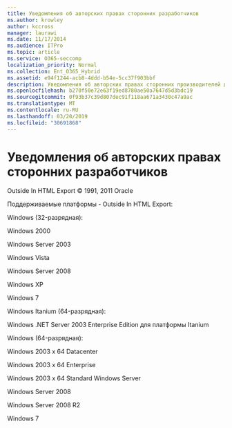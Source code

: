 ```yaml
---
title: Уведомления об авторских правах сторонних разработчиков
ms.author: krowley
author: kccross
manager: laurawi
ms.date: 11/17/2014
ms.audience: ITPro
ms.topic: article
ms.service: O365-seccomp
localization_priority: Normal
ms.collection: Ent_O365_Hybrid
ms.assetid: e94f1244-acb8-4ddd-b54e-5cc37f903bbf
description: Уведомления об авторских правах сторонних производителей для различных услуг Майкрософт
ms.openlocfilehash: b270f50e72e63f19ed8780ae50a7647d5d3bdc19
ms.sourcegitcommit: 0f93b37c39d807dec91f118aa671a3430c47a9ac
ms.translationtype: MT
ms.contentlocale: ru-RU
ms.lasthandoff: 03/20/2019
ms.locfileid: "30691868"
---
```

# <a name="third-party-copyright-notices"></a>Уведомления об авторских правах сторонних разработчиков

Outside In HTML Export © 1991, 2011 Oracle
  
Поддерживаемые платформы - Outside In HTML Export:
  
Windows (32-разрядная):
  
Windows 2000
  
Windows Server 2003
  
Windows Vista
  
Windows Server 2008
  
Windows XP
  
Windows 7
  
Windows Itanium (64-разрядная):
  
Windows .NET Server 2003 Enterprise Edition для платформы Itanium
  
Windows (64-разрядная):
  
Windows 2003 x 64 Datacenter
  
Windows 2003 x 64 Enterprise
  
Windows 2003 x 64 Standard Windows Server
  
Windows Server 2008
  
Windows Server 2008 R2
  
Windows 7
  

